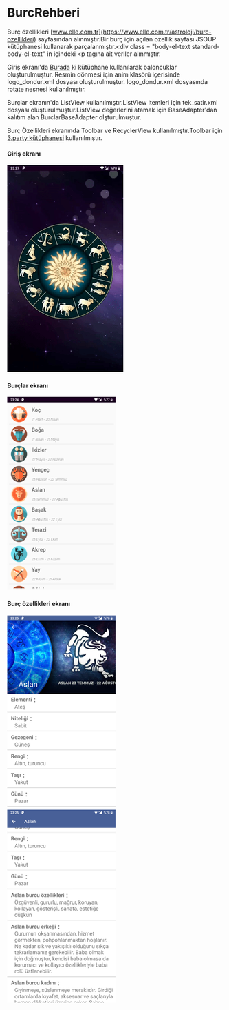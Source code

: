 # BurcRehberi

Burç özellikleri [www.elle.com.tr](https://www.elle.com.tr/astroloji/burc-ozellikleri) sayfasından alınmıştır.Bir burç için açılan ozellik sayfası JSOUP kütüphanesi kullanarak parçalanmıştır.<div class = "body-el-text standard-body-el-text" in içindeki <p tagına ait veriler alınmıştır.
    
Giriş ekranı'da [Burada](https://android-arsenal.com/details/1/5519) ki kütüphane kullanılarak baloncuklar oluşturulmuştur. Resmin dönmesi için anim klasörü içerisinde logo_dondur.xml dosyası oluşturulmuştur. logo_dondur.xml dosyasında rotate nesnesi kullanılmıştır.
    
Burçlar ekranın'da ListView kullanılmıştır.ListView itemleri için tek_satir.xml dosyası oluşturulmuştur.ListView değerlerini atamak için BaseAdapter'dan kalıtım alan BurclarBaseAdapter olşturulmuştur.
    
Burç Özellikleri ekranında Toolbar ve RecyclerView kullanılmıştır.Toolbar için [3.party kütüphanesi](https://blog.iamsuleiman.com/toolbar-animation-with-android-design-support-library/) kullanılmıştır.
    

#### Giriş ekranı
![](https://github.com/yunusbedir/BurcRehberi/blob/master/uygulamaEkranAl%C4%B1nt%C4%B1lar%C4%B1/giphy.gif)

#### Burçlar ekranı
![](https://github.com/yunusbedir/BurcRehberi/blob/master/uygulamaEkranAl%C4%B1nt%C4%B1lar%C4%B1/burclar.png)

#### Burç özellikleri ekranı
![](https://github.com/yunusbedir/BurcRehberi/blob/master/uygulamaEkranAl%C4%B1nt%C4%B1lar%C4%B1/burc-1.png)   ![](https://github.com/yunusbedir/BurcRehberi/blob/master/uygulamaEkranAl%C4%B1nt%C4%B1lar%C4%B1/burc-2.png)

